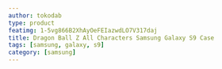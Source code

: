 ```yaml
---
author: tokodab
type: product
featimg: 1-5vg866B2XhAyOeFEIazwdLO7V317daj
title: Dragon Ball Z All Characters Samsung Galaxy S9 Case
tags: [samsung, galaxy, s9]
category: [samsung]
---
```

